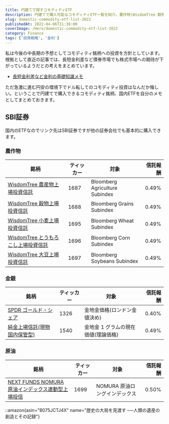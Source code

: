 ```yaml
---
title: 円建てで探すコモディティETF
description: 円建てで購入可能なコモディティETF一覧を紹介。農作物(WisdomTree 穀物・小麦・大豆・とうもろこし)、金銀(SPDRゴールド・純金上場信託)、原油(NOMURA原油インデックス)の信託報酬と特徴を詳細解説。
slug: domestic-commodity-etf-list-2022
publishedAt: 2022-04-06T21:38:00
coverImage: /Hero/domestic-commodity-etf-list-2022
category: Finance
tags: ['投資戦略', '金利']
---
```


私は今後の中長期の予想としてコモディティ銘柄への投資を方針としています。根拠として直近の記事では、長短金利差など債券市場でも株式市場への期待が下がっているようだとの考えをまとめています。

- [長短金利差など金利の基礎知識メモ](https://estrilda.damonge.com/post/bond-interest-rate-2022)

ただ急激に進む円安の環境下でドル転してのコモディティ投資はなんだか悔しい。ということで円建てで購入できるコモディティ銘柄、国内ETFを自分のメモとしてまとめておきます。

## SBI証券

国内のETFなのでリンク先はSBI証券ですが他の証券会社でも基本的に購入できます。

### 農作物

| 銘柄                                        | ティッカー | 対象                           | 信託報酬 |
| ------------------------------------------- | ---------- | ------------------------------ | -------: |
| [WisdomTree 農産物上場投資信託][1687]       | 1687       | Bloomberg Agriculture Subindex |    0.49% |
| [WisdomTree 穀物上場投資信託][1688]         | 1688       | Bloomberg Grains Subindex      |    0.49% |
| [WisdomTree 小麦上場投資信託][1695]         | 1695       | Bloomberg Wheat Subindex       |    0.49% |
| [WisdomTree とうもろこし上場投資信託][1696] | 1696       | Bloomberg Corn Subindex        |    0.49% |
| [WisdomTree 大豆上場投資信託][1697]         | 1697       | Bloomberg Soybeans Subindex    |    0.49% |

[1687]: https://site1.sbisec.co.jp/ETGate/?_ControlID=WPLETsiR001Control&_PageID=WPLETsiR001Idtl10&_DataStoreID=DSWPLETsiR001Control&_ActionID=stockDetail&s_rkbn=5&s_btype=&i_stock_sec=&i_dom_flg=1&i_exchange_code=&i_output_type=0&exchange_code=TKY&stock_sec_code_mul=1687&ref_from=1&ref_to=20&wstm4130_sort_id=&wstm4130_sort_kbn=&qr_keyword=&qr_suggest=&qr_sort=
[1688]: https://site1.sbisec.co.jp/ETGate/?_ControlID=WPLETdiR001Control&_PageID=WPLETdiR001Elst10&_DataStoreID=DSWPLETdiR001Control&getFlg=on&_ActionID=getDetailByIssue&stock_sec_code_mul=1688&s_rflg=&PER=&exchange_code=TKY&s_rkbn=5&int_ds=dstock:search_result:etfetnlist:price
[1695]: https://site1.sbisec.co.jp/ETGate/?_ControlID=WPLETdiR001Control&_PageID=WPLETdiR001Elst10&_DataStoreID=DSWPLETdiR001Control&getFlg=on&_ActionID=getDetailByIssue&stock_sec_code_mul=1695&s_rflg=&PER=&exchange_code=TKY&s_rkbn=5&int_ds=dstock:search_result:etfetnlist:price
[1696]: https://site1.sbisec.co.jp/ETGate/?_ControlID=WPLETdiR001Control&_PageID=WPLETdiR001Elst10&_DataStoreID=DSWPLETdiR001Control&getFlg=on&_ActionID=getDetailByIssue&stock_sec_code_mul=1696&s_rflg=&PER=&exchange_code=TKY&s_rkbn=5&int_ds=dstock:search_result:etfetnlist:price
[1697]: https://site1.sbisec.co.jp/ETGate/?_ControlID=WPLETdiR001Control&_PageID=WPLETdiR001Elst10&_DataStoreID=DSWPLETdiR001Control&getFlg=on&_ActionID=getDetailByIssue&stock_sec_code_mul=1697&s_rflg=&PER=&exchange_code=TKY&s_rkbn=5&int_ds=dstock:search_result:etfetnlist:price

### 金銀

| 銘柄                                 | ティッカー | 対象                                | 信託報酬 |
| ------------------------------------ | ---------- | ----------------------------------- | -------: |
| [SPDR ゴールド・シェア][1326]        | 1326       | 金地金価格(ロンドン金値決め)        |    0.40% |
| [純金上場信託(現物国内保管型)][1540] | 1540       | 金地金 1 グラムの現在価値(理論価格) |    0.49% |

[1326]: https://site1.sbisec.co.jp/ETGate/?_ControlID=WPLETdiR001Control&_PageID=WPLETdiR001Elst10&_DataStoreID=DSWPLETdiR001Control&getFlg=on&_ActionID=getDetailByIssue&stock_sec_code_mul=1326&s_rflg=&PER=&exchange_code=TKY&s_rkbn=5&int_ds=dstock:search_result:etfetnlist:price
[1540]: https://site1.sbisec.co.jp/ETGate/?_ControlID=WPLETdiR001Control&_PageID=WPLETdiR001Elst10&_DataStoreID=DSWPLETdiR001Control&getFlg=on&_ActionID=getDetailByIssue&stock_sec_code_mul=1540&s_rflg=&PER=&exchange_code=TKY&s_rkbn=5&int_ds=dstock:search_result:etfetnlist:price

### 原油

| 銘柄                                                     | ティッカー | 対象                          | 信託報酬 |
| -------------------------------------------------------- | ---------- | ----------------------------- | -------: |
| [NEXT FUNDS NOMURA 原油インデックス連動型上場投信][1699] | 1699       | NOMURA 原油ロングインデックス |    0.50% |

[1699]: https://site1.sbisec.co.jp/ETGate/?_ControlID=WPLETdiR001Control&_PageID=WPLETdiR001Elst10&_DataStoreID=DSWPLETdiR001Control&getFlg=on&_ActionID=getDetailByIssue&stock_sec_code_mul=1699&s_rflg=&PER=&exchange_code=TKY&s_rkbn=5&int_ds=dstock:search_result:etfetnlist:price

::amazon{asin="B075JCTJ4X" name="歴史の大局を見渡す ──人類の遺産の創造とその記録"}
